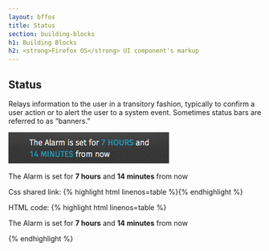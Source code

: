 ```yaml
---
layout: bffos
title: Status
section: building-blocks
h1: Building Blocks
h2: <strong>Firefox OS</strong> UI component's markup
---
```


## Status

Relays information to the user in a transitory fashion, typically to confirm a user action or to alert the user to a system event. Sometimes status bars are referred to as “banners.”

<div>
  <section class="example">
    <img src="../images/BB/status.png" alt="Status (Image replacing code)"/>
    <article class="status frame">
      <section role="status">
        <p>The Alarm is set for <strong>7 hours</strong> and <strong>14 minutes</strong> from now</p>
      </section>
    </article>
  </section>

  <label>Css shared link:</label>
  {% highlight html linenos=table %}<link rel="stylesheet" type="text/css" href="shared/style/status.css">{% endhighlight %}

  <label>HTML code:</label>
  {% highlight html linenos=table %}<section role="status">
  <p>The Alarm is set for <strong>7 hours</strong> and <strong>14 minutes</strong> from now</p>
</section>{% endhighlight %}
</div>